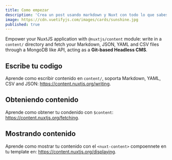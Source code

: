 ```yaml
---
title: Como empezar
description: 'Crea un post usando markdown y Nuxt con todo lo que sabes y deseas usando lo que aprendiste en VUE'
image: https://cdn.vuetifyjs.com/images/cards/sunshine.jpg
published: true
---
```


Empower your NuxtJS application with `@nuxtjs/content` module: write in a `content/` directory and fetch your Markdown, JSON, YAML and CSV files through a MongoDB like API, acting as a **Git-based Headless CMS**.

## Escribe tu codigo

Aprende como escribir contenido en `content/`, soporta Markdown, YAML, CSV and JSON: https://content.nuxtjs.org/writing.

## Obteniendo contenido

Aprende como obtener tu condenido con `$content`: https://content.nuxtjs.org/fetching.

## Mostrando contenido

Aprende como mostrar tu contenido con el `<nuxt-content>` compoennete en tu template en: https://content.nuxtjs.org/displaying.
